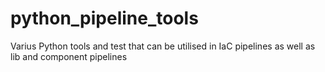 # python_pipeline_tools
Varius Python tools and test that can be utilised in IaC pipelines as well as lib and component pipelines
